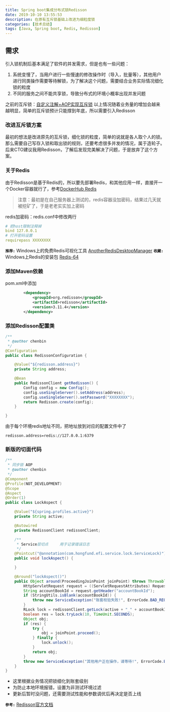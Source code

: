 ```yaml
---
title: Spring boot集成分布式锁Redisson
date: 2019-10-10 13:55:53
description: 在原有互斥锁基础上改进为细粒度锁
categories: [技术总结]
tags: [Java, Spring boot, Redis, Redisson]
---
```


## 需求
引入锁机制后基本满足了软件的并发需求，但是也有一些问题：
1. 系统变慢了，当用户进行一些慢速的修改操作时（导入，批量等），其他用户进行同类操作需要等待解锁，为了解决这个问题，需要结合业务实际情况细化锁的粒度
2. 不同的服务之间不能共享锁，导致分布式的环境小概率出现并发问题

之前的互斥锁：[自定义注解+AOP实现互斥锁](/2019/05/21/spring-boot-aop-lock)
以上情况随着业务量的增加会越来越明显，简单的互斥锁预计只能撑到年底，所以需要引入Redisson

### 改进互斥锁方案
最初的想法是改进原先的互斥锁，细化锁的粒度，简单的说就是各人取个人的锁。那么需要自己写存入锁和取出锁的规则，还要考虑很多并发的情况，属于造轮子。
后来CTO建议我用Redisson，了解后发现完美解决了问题，于是放弃了这个方案。

### 关于Redis
由于Redisson是基于Redis的，所以要先部署Redis，和其他应用一样，直接开一个Docker容器就行了，参考[DockerHub Redis](https://hub.docker.com/_/redis)
> 注意：最初是在自己服务器上测试的，redis容器没加密码，结果过几天就被挖矿了，于是老老实实加上密码

redis加密码：redis.conf中修改两行
```yml
# 把host限制注释掉
bind 127.0.0.1
# 打开密码设置
requirepass XXXXXXXX
```
**`推荐:`** Windows上的免费Redis可视化工具  [AnotherRedisDesktopManager](http://electronjs.org/apps/anotherredisdesktopmanager)
**`收藏:`** Windows上Redis的安装包  [Redis-64](https://www.nuget.org/packages/Redis-64/3.0.500)

### 添加Maven依赖
pom.xml中添加
```xml
		<dependency>
			<groupId>org.redisson</groupId>
			<artifactId>redisson</artifactId>
			<version>3.11.4</version>
		</dependency>
```

### 添加Redisson配置类
```java
/**
 * @author chenbin
 */
@Configuration
public class RedissonConfiguration {

    @Value("${redisson.address}")
    private String address;

    @Bean
    public RedissonClient getRedisson() {
        Config config = new Config();
        config.useSingleServer().setAddress(address);
        config.useSingleServer().setPassword("XXXXXXXX");
        return Redisson.create(config);
    }

}
```
由于每个环境redis地址不同，把地址放到对应的配置文件中了
```properties
redisson.address=redis://127.0.0.1:6379
```

### 新版的切面代码
```java
/**
 * 同步锁 AOP
 * @author chenbin
 */
@Component
@Profile(NOT_DEVELOPMENT)
@Scope
@Aspect
@Order(1)
public class LockAspect {

    @Value("${spring.profiles.active}")
    private String active;

    @Autowired
    private RedissonClient redissonClient;

    /**
     * Service层切点     用于记录错误日志
     */
    @Pointcut("@annotation(com.hongfund.efi.service.lock.ServiceLock)")
    public void lockAspect() {

    }

    @Around("lockAspect()")
    public Object around(ProceedingJoinPoint joinPoint) throws Throwable {
        HttpServletRequest request = ((ServletRequestAttributes) RequestContextHolder.getRequestAttributes()).getRequest();
        String accountBookId = request.getHeader("accountBookId");
        if (StringUtils.isBlank(accountBookId)) {
            throw new ServiceException("账套校验失败!", ErrorCode.BAD_REQUEST);
        }
        RLock lock = redissonClient.getLock(active + "_" + accountBookId);
        boolean res = lock.tryLock(10, TimeUnit.SECONDS);
        Object obj;
        if (res) {
            try {
                obj = joinPoint.proceed();
            } finally {
                lock.unlock();
            }
            return obj;
        }
        throw new ServiceException("其他用户正在操作，请等待!", ErrorCode.BAD_REQUEST);
    }
}
```
- 这里根据业务情况把锁细化到账套级别
- 为防止本地环境报错，设置为非测试环境过滤
- 更新后暂时没问题，还需要测试性能和参数调优后再决定是否上线

**`参考:`**  [Redisson官方文档](https://github.com/redisson/redisson/wiki)